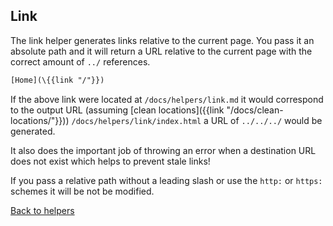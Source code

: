 ## Link

The link helper generates links relative to the current page. You pass it an absolute path and it will return a URL relative to the current page with the correct amount of `../` references. 

```handlebars
[Home](\{{link "/"}})
```

If the above link were located at `/docs/helpers/link.md` it would correspond to the output URL (assuming [clean locations]({{link "/docs/clean-locations/"}})) `/docs/helpers/link/index.html` a URL of `../../../` would be generated.

It also does the important job of throwing an error when a destination URL does not exist which helps to prevent stale links!

If you pass a relative path without a leading slash or use the `http:` or `https:` schemes it will be not be modified.

[Back to helpers](..)
